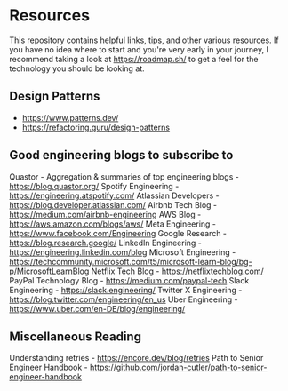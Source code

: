 # Resources

This repository contains helpful links, tips, and other various resources. If you have no idea where to start and you're very early in your journey, I recommend taking a look at https://roadmap.sh/ to get a feel for the technology you should be looking at.

## Design Patterns

- https://www.patterns.dev/
- https://refactoring.guru/design-patterns

## Good engineering blogs to subscribe to
Quastor - Aggregation & summaries of top engineering blogs - https://blog.quastor.org/ 
Spotify Engineering - https://engineering.atspotify.com/ 
Atlassian Developers - https://blog.developer.atlassian.com/ 
Airbnb Tech Blog - https://medium.com/airbnb-engineering 
AWS Blog - https://aws.amazon.com/blogs/aws/ 
Meta Engineering -  https://www.facebook.com/Engineering 
Google Research - https://blog.research.google/ 
LinkedIn Engineering - https://engineering.linkedin.com/blog
Microsoft Engineering - https://techcommunity.microsoft.com/t5/microsoft-learn-blog/bg-p/MicrosoftLearnBlog 
Netflix Tech Blog - https://netflixtechblog.com/ 
PayPal Technology Blog - https://medium.com/paypal-tech 
Slack Engineering - https://slack.engineering/
Twitter X Engineering - https://blog.twitter.com/engineering/en_us 
Uber Engineering - https://www.uber.com/en-DE/blog/engineering/ 

## Miscellaneous Reading

Understanding retries - https://encore.dev/blog/retries
Path to Senior Engineer Handbook - https://github.com/jordan-cutler/path-to-senior-engineer-handbook 

